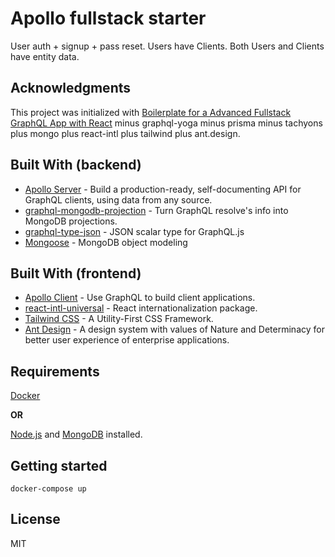 # Apollo fullstack starter

User auth + signup + pass reset. Users have Clients. Both Users and Clients have entity data.

## Acknowledgments

This project was initialized with [Boilerplate for a Advanced Fullstack GraphQL App with React](https://github.com/graphql-boilerplates/react-fullstack-graphql/tree/master/advanced) minus graphql-yoga minus prisma minus tachyons plus mongo plus react-intl plus tailwind plus ant.design.

## Built With (backend)

* [Apollo Server](https://www.apollographql.com/docs/apollo-server/) - Build a production-ready, self-documenting API for GraphQL clients, using data from any source.
* [graphql-mongodb-projection](https://github.com/du5rte/graphql-mongodb-projection) - Turn GraphQL resolve's info into MongoDB projections.
* [graphql-type-json](https://github.com/taion/graphql-type-json) - JSON scalar type for GraphQL.js
* [Mongoose](https://mongoosejs.com/) - MongoDB object modeling

## Built With (frontend)

* [Apollo Client](https://www.apollographql.com/docs/react/) - Use GraphQL to build client applications.
* [react-intl-universal](https://github.com/alibaba/react-intl-universal) - React internationalization package.
* [Tailwind CSS](https://tailwindcss.com/) - A Utility-First CSS Framework.
* [Ant Design](https://ant.design/) - A design system with values of Nature and Determinacy for better user experience of enterprise applications.


## Requirements

[Docker](https://docs.docker.com/install)

**OR**

[Node.js](https://nodejs.org/en/) and [MongoDB](https://docs.mongodb.com/manual/installation/) installed.

## Getting started

```
docker-compose up
```

## License

MIT